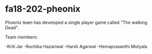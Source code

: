 # fa18-202-pheonix

Phoenix team has developed a single player game called "The walking Dead".

Team members:

-Kriti Jar
-Ruchika Hazariwal
-Harsh Agarwal
-Hemaprasanthi Mutyala


